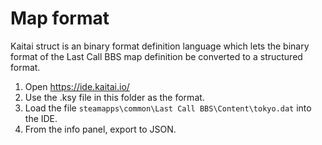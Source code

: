 # Map format

Kaitai struct is an binary format definition language which lets the binary format of the Last Call BBS map definition be converted to a structured format.

1. Open <https://ide.kaitai.io/>
1. Use the .ksy file in this folder as the format.
1. Load the file `steamapps\common\Last Call BBS\Content\tokyo.dat` into the IDE.
1. From the info panel, export to JSON.
